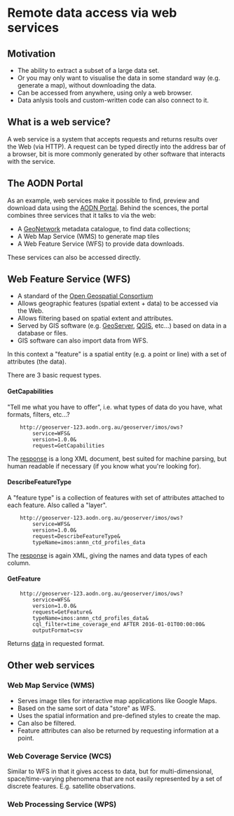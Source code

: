 # Remote data access via web services

## Motivation

* The ability to extract a subset of a large data set. 
* Or you may only want to visualise the data in some standard way (e.g. generate a map), without downloading the data.
* Can be accessed from anywhere, using only a web browser.
* Data anlysis tools and custom-written code can also connect to it.


## What is a web service?

A web service is a system that accepts requests and returns results over the Web (via HTTP). A request can be typed directly into the address bar of a browser, bit is more commonly generated by other software that interacts with the service.


## The AODN Portal

As an example, web services make it possible to find, preview and download data using the [AODN Portal](https://imos.aodn.org.au). Behind the scences, the portal combines three services that it talks to via the web:
* A [GeoNetwork](http://geonetwork-opensource.org/) metadata catalogue, to find data collections;
* A Web Map Service (WMS) to generate map tiles
* A Web Feature Service (WFS) to provide data downloads.

These services can also be accessed directly.


## Web Feature Service (WFS)

* A standard of the [Open Geospatial Consortium](http://www.opengeospatial.org/)
* Allows geographic features (spatial extent + data) to be accessed via the Web.
* Allows filtering based on spatial extent and attributes.
* Served by GIS software (e.g. [GeoServer](http://geoserver.org/), [QGIS](http://www.qgis.org), etc...) based on data in a database or files.
* GIS software can also import data from WFS.

In this context a "feature" is a spatial entity (e.g. a point or line) with a set of attributes (the data). 

There are 3 basic request types.

#### GetCapabilities
"Tell me what you have to offer", i.e. what types of data do you have, what formats, filters, etc...?
```http
    http://geoserver-123.aodn.org.au/geoserver/imos/ows?
        service=WFS&
        version=1.0.0&
        request=GetCapabilities
```
The [response](http://geoserver-123.aodn.org.au/geoserver/imos/ows?service=WFS&version=1.0.0&request=GetCapabilities) is a long XML document, best suited for machine parsing, but human readable if necessary (if you know what you're looking for).

#### DescribeFeatureType
A "feature type" is a collection of features with set of attributes attached to each feature. Also called a "layer".
```http
    http://geoserver-123.aodn.org.au/geoserver/imos/ows?
        service=WFS&
        version=1.0.0&
        request=DescribeFeatureType&
        typeName=imos:anmn_ctd_profiles_data
```
The [response](http://geoserver-123.aodn.org.au/geoserver/imos/ows?service=WFS&version=1.0.0&request=DescribeFeatureType&typeName=imos:anmn_ctd_profiles_data) is again XML, giving the names and data types of each column.

#### GetFeature
```http
    http://geoserver-123.aodn.org.au/geoserver/imos/ows?
        service=WFS&
        version=1.0.0&
        request=GetFeature&
        typeName=imos:anmn_ctd_profiles_data&
        cql_filter=time_coverage_end AFTER 2016-01-01T00:00:00&
        outputFormat=csv
```
Returns [data](http://geoserver-123.aodn.org.au/geoserver/imos/ows?service=WFS&version=1.0.0&request=GetFeature&typeName=imos:anmn_ctd_profiles_data&cql_filter=time_coverage_end%20AFTER%202016-01-01T00:00:00&outputFormat=csv) in requested format. 


## Other web services

### Web Map Service (WMS)

* Serves image tiles for interactive map applications like Google Maps.
* Based on the same sort of data "store" as WFS.
* Uses the spatial information and pre-defined styles to create the map.
* Can also be filtered.
* Feature attributes can also be returned by requesting information at a point.

### Web Coverage Service (WCS)

Similar to WFS in that it gives access to data, but for multi-dimensional, space/time-varying phenomena that are not easily represented by a set of discrete features. E.g. satellite observations.

### Web Processing Service (WPS)

